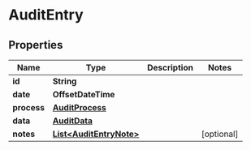 

# AuditEntry


## Properties

Name | Type | Description | Notes
------------ | ------------- | ------------- | -------------
**id** | **String** |  | 
**date** | **OffsetDateTime** |  | 
**process** | [**AuditProcess**](AuditProcess.md) |  | 
**data** | [**AuditData**](AuditData.md) |  | 
**notes** | [**List&lt;AuditEntryNote&gt;**](AuditEntryNote.md) |  |  [optional]



